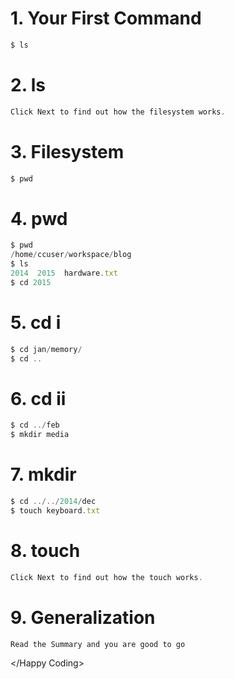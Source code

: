 # 1. Your First Command
```script.js
$ ls
```

# 2. ls
```script.js
Click Next to find out how the filesystem works.
```

# 3. Filesystem
```script.js
$ pwd
```

# 4. pwd
```script.js
$ pwd
/home/ccuser/workspace/blog
$ ls
2014  2015  hardware.txt
$ cd 2015
```

# 5. cd i
```script.js
$ cd jan/memory/
$ cd ..
```

# 6. cd ii
```script.js
$ cd ../feb
$ mkdir media
```

# 7. mkdir
```script.js
$ cd ../../2014/dec
$ touch keyboard.txt
```

# 8. touch
```script.js
Click Next to find out how the touch works.
```

# 9. Generalization
```script.js
Read the Summary and you are good to go
```

</Happy Coding>




